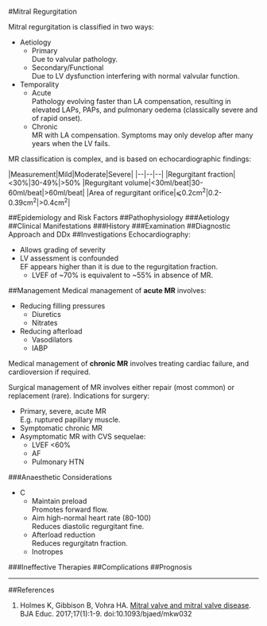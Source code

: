 #Mitral Regurgitation

Mitral regurgitation is classified in two ways:
* Aetiology
	* Primary  
	Due to valvular pathology.
	* Secondary/Functional  
	Due to LV dysfunction interfering with normal valvular function.
* Temporality
	* Acute  
	Pathology evolving faster than LA compensation, resulting in elevated LAPs, PAPs, and pulmonary oedema (classically severe and of rapid onset).
	* Chronic  
	MR with LA compensation. Symptoms may only develop after many years when the LV fails.


MR classification is complex, and is based on echocardiographic findings:

|Measurement|Mild|Moderate|Severe|
|--|--|--|
|Regurgitant fraction|<30%|30-49%|>50%
|Regurgitant volume|<30ml/beat|30-60ml/beat|>60ml/beat|
|Area of regurgitant orifice|⩽0.2cm<sup>2</sup>|0.2-0.39cm<sup>2</sup>|>0.4cm<sup>2</sup>|

##Epidemiology and Risk Factors
##Pathophysiology
###Aetiology
##Clinical Manifestations
###History
###Examination
##Diagnostic Approach and DDx
##Investigations
Echocardiography:
* Allows grading of severity
* LV assessment is confounded  
EF appears higher than it is due to the regurgitation fraction.
	* LVEF of ~70% is equivalent to ~55% in absence of MR.

##Management
Medical management of **acute MR** involves:
* Reducing filling pressures
	* Diuretics
	* Nitrates
* Reducing afterload
	* Vasodilators
	* IABP

Medical management of **chronic MR** involves treating cardiac failure, and cardioversion if required.

Surgical management of MR involves either repair (most common) or replacement (rare). Indications for surgery:
* Primary, severe, acute MR  
E.g. ruptured papillary muscle.
* Symptomatic chronic MR
* Asymptomatic MR with CVS sequelae:
	* LVEF <60%
	* AF
	* Pulmonary HTN


###Anaesthetic Considerations
* C
	* Maintain preload  
	Promotes forward flow.
	* Aim high-normal heart rate (80-100)  
	Reduces diastolic regurgitant fine.
	* Afterload reduction  
	Reduces regurgitatn fraction.
	* Inotropes



###Ineffective Therapies
##Complications
##Prognosis

---
##References
1. Holmes K, Gibbison B, Vohra HA. [Mitral valve and mitral valve disease](https://academic.oup.com/bjaed/article/17/1/1/2706111). BJA Educ. 2017;17(1):1-9. doi:10.1093/bjaed/mkw032